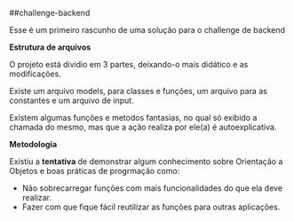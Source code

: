 ##challenge-backend

Esse é um primeiro rascunho de uma solução para o challenge de backend

__Estrutura de arquivos__

O projeto está dividio em 3 partes, deixando-o mais didático e as modificações.

Existe um arquivo models, para classes e funções, um arquivo para as constantes e um arquivo de input.

Existem algumas funções e metodos fantasias, no qual só exibido a chamada do mesmo, mas que a ação realiza por ele(a) é autoexplicativa.

__Metodologia__

Existiu a **tentativa** de demonstrar algum conhecimento sobre Orientação a Objetos e boas práticas de progrmação como:

  - Não sobrecarregar funções com mais funcionalidades do que ela deve realizar.
  - Fazer com que fique fácil reutilizar as funções para outras aplicações.


